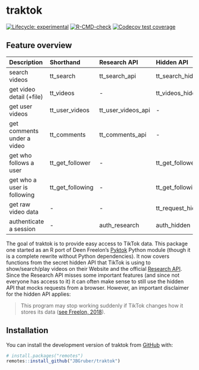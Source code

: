 
<!-- README.md is generated from README.Rmd. Please edit that file -->

# traktok

<!-- badges: start -->

[![Lifecycle:
experimental](https://img.shields.io/badge/lifecycle-experimental-orange.svg)](https://lifecycle.r-lib.org/articles/stages.html#experimental)
[![R-CMD-check](https://github.com/JBGruber/traktok/actions/workflows/R-CMD-check.yaml/badge.svg)](https://github.com/JBGruber/traktok/actions/workflows/R-CMD-check.yaml)
[![Codecov test
coverage](https://codecov.io/gh/JBGruber/traktok/branch/main/graph/badge.svg)](https://codecov.io/gh/JBGruber/traktok?branch=main)
<!-- badges: end -->

## Feature overview

| Description                 | Shorthand        | Research API       | Hidden API              |
|:----------------------------|:-----------------|:-------------------|:------------------------|
| search videos               | tt_search        | tt_search_api      | tt_search_hidden        |
| get video detail (+file)    | tt_videos        | \-                 | tt_videos_hidden        |
| get user videos             | tt_user_videos   | tt_user_videos_api | \-                      |
| get comments under a video  | tt_comments      | tt_comments_api    | \-                      |
| get who follows a user      | tt_get_follower  | \-                 | tt_get_follower_hidden  |
| get who a user is following | tt_get_following | \-                 | tt_get_following_hidden |
| get raw video data          | \-               | \-                 | tt_request_hidden       |
| authenticate a session      | \-               | auth_research      | auth_hidden             |

The goal of traktok is to provide easy access to TikTok data. This
package one started as an R port of Deen Freelon’s
[Pyktok](https://github.com/dfreelon/pyktok) Python module (though it is
a complete rewrite without Python dependencies). It now covers functions
from the secret hidden API that TikTok is using to show/search/play
videos on their Website and the official [Research
API](https://developers.tiktok.com/products/research-api/). Since the
Research API misses some important features (and since not everyone has
access to it) it can often make sense to still use the hidden API that
mocks requests from a browser. However, an important disclaimer for the
hidden API applies:

> This program may stop working suddenly if TikTok changes how it stores
> its data ([see Freelon,
> 2018](https://osf.io/preprints/socarxiv/56f4q/)).

## Installation

You can install the development version of traktok from
[GitHub](https://github.com/) with:

``` r
# install.packages("remotes")
remotes::install_github("JBGruber/traktok")
```
